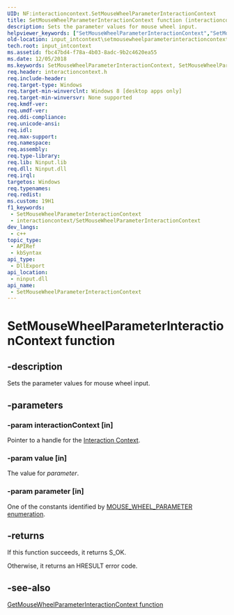```yaml
---
UID: NF:interactioncontext.SetMouseWheelParameterInteractionContext
title: SetMouseWheelParameterInteractionContext function (interactioncontext.h)
description: Sets the parameter values for mouse wheel input.
helpviewer_keywords: ["SetMouseWheelParameterInteractionContext","SetMouseWheelParameterInteractionContext function","input_intcontext.setmousewheelparameterinteractioncontext","interactioncontext.setmousewheelparameterinteractioncontext","interactioncontext/SetMouseWheelParameterInteractionContext"]
old-location: input_intcontext\setmousewheelparameterinteractioncontext.htm
tech.root: input_intcontext
ms.assetid: fbc47bd4-f78a-4b03-8adc-9b2c4620ea55
ms.date: 12/05/2018
ms.keywords: SetMouseWheelParameterInteractionContext, SetMouseWheelParameterInteractionContext function, input_intcontext.setmousewheelparameterinteractioncontext, interactioncontext.setmousewheelparameterinteractioncontext, interactioncontext/SetMouseWheelParameterInteractionContext
req.header: interactioncontext.h
req.include-header: 
req.target-type: Windows
req.target-min-winverclnt: Windows 8 [desktop apps only]
req.target-min-winversvr: None supported
req.kmdf-ver: 
req.umdf-ver: 
req.ddi-compliance: 
req.unicode-ansi: 
req.idl: 
req.max-support: 
req.namespace: 
req.assembly: 
req.type-library: 
req.lib: Ninput.lib
req.dll: Ninput.dll
req.irql: 
targetos: Windows
req.typenames: 
req.redist: 
ms.custom: 19H1
f1_keywords:
 - SetMouseWheelParameterInteractionContext
 - interactioncontext/SetMouseWheelParameterInteractionContext
dev_langs:
 - c++
topic_type:
 - APIRef
 - kbSyntax
api_type:
 - DllExport
api_location:
 - ninput.dll
api_name:
 - SetMouseWheelParameterInteractionContext
---
```


# SetMouseWheelParameterInteractionContext function

## -description

Sets the parameter values for mouse wheel input.

## -parameters

### -param interactionContext [in]

Pointer to a handle for the [Interaction Context](../_input_intcontext/index.md).

### -param value [in]

The value for *parameter*.

### -param parameter [in]

One of the constants identified by [MOUSE_WHEEL_PARAMETER enumeration](ne-interactioncontext-mouse_wheel_parameter.md).

## -returns

If this function succeeds, it returns S_OK.

Otherwise, it returns an HRESULT error code.

## -see-also

[GetMouseWheelParameterInteractionContext function](nf-interactioncontext-getmousewheelparameterinteractioncontext.md)

